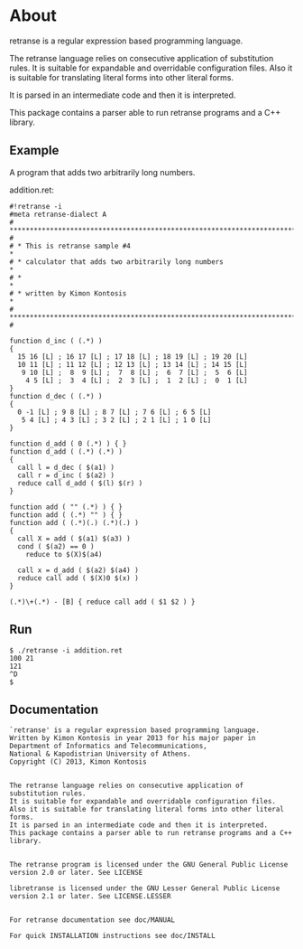 # About

retranse is a regular expression based programming language.

The retranse language relies on consecutive application of substitution rules.
It is suitable for expandable and overridable configuration files.
Also it is suitable for translating literal forms into other literal forms.

It is parsed in an intermediate code and then it is interpreted.

This package contains a parser able to run retranse programs and a C++ library.


## Example

A program that adds two arbitrarily long numbers.

addition.ret:
```
#!retranse -i
#meta retranse-dialect A
# **************************************************************************** #
# * This is retranse sample #4                                                 *
# * calculator that adds two arbitrarily long numbers                          *
# *                                                                            *
# * written by Kimon Kontosis                                                  *
# **************************************************************************** #

function d_inc ( (.*) )
{
  15 16 [L] ; 16 17 [L] ; 17 18 [L] ; 18 19 [L] ; 19 20 [L]
  10 11 [L] ; 11 12 [L] ; 12 13 [L] ; 13 14 [L] ; 14 15 [L]
   9 10 [L] ;  8  9 [L] ;  7  8 [L] ;  6  7 [L] ;  5  6 [L]
    4 5 [L] ;  3  4 [L] ;  2  3 [L] ;  1  2 [L] ;  0  1 [L]
}
function d_dec ( (.*) )
{
  0 -1 [L] ; 9 8 [L] ; 8 7 [L] ; 7 6 [L] ; 6 5 [L]
   5 4 [L] ; 4 3 [L] ; 3 2 [L] ; 2 1 [L] ; 1 0 [L]
}

function d_add ( 0 (.*) ) { }
function d_add ( (.*) (.*) )
{
  call l = d_dec ( $(a1) )
  call r = d_inc ( $(a2) )
  reduce call d_add ( $(l) $(r) )
}

function add ( "" (.*) ) { }
function add ( (.*) "" ) { }
function add ( (.*)(.) (.*)(.) )
{
  call X = add ( $(a1) $(a3) )
  cond ( $(a2) == 0 )
    reduce to $(X)$(a4)

  call x = d_add ( $(a2) $(a4) )
  reduce call add ( $(X)0 $(x) )
}

(.*)\+(.*) - [B] { reduce call add ( $1 $2 ) }
```

## Run

```
$ ./retranse -i addition.ret
100 21
121
^D
$
```

## Documentation

```
`retranse' is a regular expression based programming language.
Written by Kimon Kontosis in year 2013 for his major paper in
Department of Informatics and Telecommunications,
National & Kapodistrian University of Athens.
Copyright (C) 2013, Kimon Kontosis


The retranse language relies on consecutive application of substitution rules.
It is suitable for expandable and overridable configuration files.
Also it is suitable for translating literal forms into other literal forms.
It is parsed in an intermediate code and then it is interpreted.
This package contains a parser able to run retranse programs and a C++ library.


The retranse program is licensed under the GNU General Public License
version 2.0 or later. See LICENSE

libretranse is licensed under the GNU Lesser General Public License
version 2.1 or later. See LICENSE.LESSER


For retranse documentation see doc/MANUAL

For quick INSTALLATION instructions see doc/INSTALL
```
